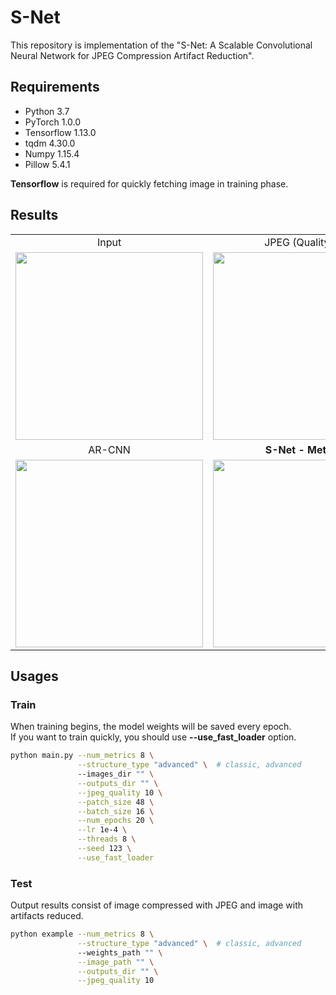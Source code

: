 # S-Net

This repository is implementation of the "S-Net: A Scalable Convolutional Neural Network for JPEG Compression Artifact Reduction". <br />

## Requirements
- Python 3.7
- PyTorch 1.0.0
- Tensorflow 1.13.0
- tqdm 4.30.0
- Numpy 1.15.4
- Pillow 5.4.1

**Tensorflow** is required for quickly fetching image in training phase.

## Results

<table>
    <tr>
        <td><center>Input</center></td>
        <td><center>JPEG (Quality 10)</center></td>
    </tr>
    <tr>
    	<td>
    		<center><img src="./data/monarch.bmp" height="300"></center>
    	</td>
    	<td>
    		<center><img src="./data/monarch_jpeg_q10.png" height="300"></center>
    	</td>
    </tr>
    <tr>
        <td><center>AR-CNN</center></td>
        <td><center><b>S-Net - Metric 8</b></center></td>
    </tr>
    <tr>
        <td>
        	<center><img src="./data/monarch_ARCNN.png" height="300"></center>
        </td>
        <td>
        	<center><img src="./data/monarch_S-Net.png" height="300"></center>
        </td>
    </tr>
</table>

## Usages

### Train

When training begins, the model weights will be saved every epoch. <br />
If you want to train quickly, you should use **--use_fast_loader** option.

```bash
python main.py --num_metrics 8 \
               --structure_type "advanced" \  # classic, advanced
               --images_dir "" \
               --outputs_dir "" \
               --jpeg_quality 10 \
               --patch_size 48 \
               --batch_size 16 \
               --num_epochs 20 \
               --lr 1e-4 \
               --threads 8 \
               --seed 123 \
               --use_fast_loader              
```

### Test

Output results consist of image compressed with JPEG and image with artifacts reduced.

```bash
python example --num_metrics 8 \
               --structure_type "advanced" \  # classic, advanced
               --weights_path "" \
               --image_path "" \
               --outputs_dir "" \
               --jpeg_quality 10               
```
